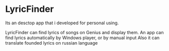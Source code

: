 # LyricFinder

Its an desctop app that i developed for personal using.

LyricFinder can find lyrics of songs on Genius and display them. An app can find lyrics automatically by Windows player, or by manual input
Also it can translate founded lyrics on russian language

